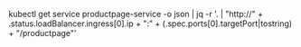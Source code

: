 kubectl get service productpage-service -o json | jq -r '. |  "http://" + .status.loadBalancer.ingress[0].ip + ":" + (.spec.ports[0].targetPort|tostring) + "/productpage"'